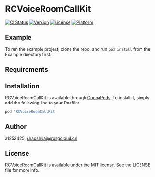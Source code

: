 # RCVoiceRoomCallKit

[![CI Status](https://img.shields.io/travis/a1252425/RCVoiceRoomCallKit.svg?style=flat)](https://travis-ci.org/a1252425/RCVoiceRoomCallKit)
[![Version](https://img.shields.io/cocoapods/v/RCVoiceRoomCallKit.svg?style=flat)](https://cocoapods.org/pods/RCVoiceRoomCallKit)
[![License](https://img.shields.io/cocoapods/l/RCVoiceRoomCallKit.svg?style=flat)](https://cocoapods.org/pods/RCVoiceRoomCallKit)
[![Platform](https://img.shields.io/cocoapods/p/RCVoiceRoomCallKit.svg?style=flat)](https://cocoapods.org/pods/RCVoiceRoomCallKit)

## Example

To run the example project, clone the repo, and run `pod install` from the Example directory first.

## Requirements

## Installation

RCVoiceRoomCallKit is available through [CocoaPods](https://cocoapods.org). To install
it, simply add the following line to your Podfile:

```ruby
pod 'RCVoiceRoomCallKit'
```

## Author

a1252425, shaoshuai@rongcloud.cn

## License

RCVoiceRoomCallKit is available under the MIT license. See the LICENSE file for more info.
